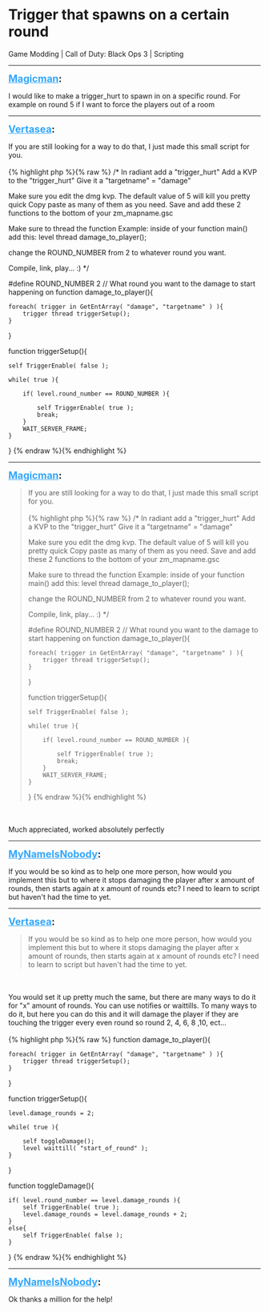 # Trigger that spawns on a certain round
Game Modding | Call of Duty: Black Ops 3 | Scripting

---
<strong style="font-size: 1.4em;"><span style="text-decoration: underline;text-decoration-color: #34a7f9;"><span style="color:#34a7f9;">Magicman</span></span>:</strong>

<p>I would like to make a trigger_hurt to spawn in on a specific round. For example on round 5 if I want to force the players out of a room</p>

---
<strong style="font-size: 1.4em;"><span style="text-decoration: underline;text-decoration-color: #34a7f9;"><span style="color:#34a7f9;">Vertasea</span></span>:</strong>

<p>If you are still looking for a way to do that, I just made this small script for you.<br /><br />{% highlight php %}{% raw %}
/*
In radiant add a "trigger_hurt"
Add a KVP to the "trigger_hurt"
Give it a "targetname" = "damage"

Make sure you edit the dmg kvp. The default value of 5 will kill you pretty quick
Copy paste as many of them as you need. Save and add these 2 functions to the bottom of your zm_mapname.gsc

Make sure to thread the function Example:
inside of your function main()
add this:
level thread damage_to_player();

change the ROUND_NUMBER from 2 to whatever round you want.

Compile, link, play... :)
*/

#define ROUND_NUMBER            2       // What round you want to the damage to start happening on
function damage_to_player(){

    foreach( trigger in GetEntArray( "damage", "targetname" ) ){
        trigger thread triggerSetup();
    }
}

function triggerSetup(){

    self TriggerEnable( false );

    while( true ){

        if( level.round_number == ROUND_NUMBER ){

            self TriggerEnable( true );
            break;
        }
        WAIT_SERVER_FRAME;
    }
}
{% endraw %}{% endhighlight %}
</p>

---
<strong style="font-size: 1.4em;"><span style="text-decoration: underline;text-decoration-color: #34a7f9;"><span style="color:#34a7f9;">Magicman</span></span>:</strong>

<p><blockquote>If you are still looking for a way to do that, I just made this small script for you.<br /><br />{% highlight php %}{% raw %}
/*
In radiant add a "trigger_hurt"
Add a KVP to the "trigger_hurt"
Give it a "targetname" = "damage"

Make sure you edit the dmg kvp. The default value of 5 will kill you pretty quick
Copy paste as many of them as you need. Save and add these 2 functions to the bottom of your zm_mapname.gsc

Make sure to thread the function Example:
inside of your function main()
add this:
level thread damage_to_player();

change the ROUND_NUMBER from 2 to whatever round you want.

Compile, link, play... :)
*/

#define ROUND_NUMBER            2       // What round you want to the damage to start happening on
function damage_to_player(){

    foreach( trigger in GetEntArray( "damage", "targetname" ) ){
        trigger thread triggerSetup();
    }
}

function triggerSetup(){

    self TriggerEnable( false );

    while( true ){

        if( level.round_number == ROUND_NUMBER ){

            self TriggerEnable( true );
            break;
        }
        WAIT_SERVER_FRAME;
    }
}
{% endraw %}{% endhighlight %}
</blockquote><br /> <br />Much appreciated, worked absolutely perfectly</p>

---
<strong style="font-size: 1.4em;"><span style="text-decoration: underline;text-decoration-color: #34a7f9;"><span style="color:#34a7f9;">MyNameIsNobody</span></span>:</strong>

<p>If you would be so kind as to help one more person, how would you implement this but to where it stops damaging the player after x amount of rounds, then starts again at x amount of rounds etc? I need to learn to script but haven&#39;t had the time to yet.</p>

---
<strong style="font-size: 1.4em;"><span style="text-decoration: underline;text-decoration-color: #34a7f9;"><span style="color:#34a7f9;">Vertasea</span></span>:</strong>

<p><blockquote>If you would be so kind as to help one more person, how would you implement this but to where it stops damaging the player after x amount of rounds, then starts again at x amount of rounds etc? I need to learn to script but haven&#39;t had the time to yet.<br /></blockquote><br /><br />You would set it up pretty much the same, but there are many ways to do it for &quot;x&quot; amount of rounds. You can use notifies or waittills. To many ways to do it, but here you can do this and it will damage the player if they are touching the trigger every even round so round 2, 4, 6, 8 ,10, ect... <br /><br />{% highlight php %}{% raw %}
function damage_to_player(){

    foreach( trigger in GetEntArray( "damage", "targetname" ) ){
        trigger thread triggerSetup();
    }
}

function triggerSetup(){

    level.damage_rounds = 2;

    while( true ){

        self toggleDamage();
        level waittill( "start_of_round" );
    }
}

function toggleDamage(){

    if( level.round_number == level.damage_rounds ){
        self TriggerEnable( true );
        level.damage_rounds = level.damage_rounds + 2;
    }
    else{
        self TriggerEnable( false );
    }
}
{% endraw %}{% endhighlight %}
</p>

---
<strong style="font-size: 1.4em;"><span style="text-decoration: underline;text-decoration-color: #34a7f9;"><span style="color:#34a7f9;">MyNameIsNobody</span></span>:</strong>

<p>Ok thanks a million for the help!</p>
